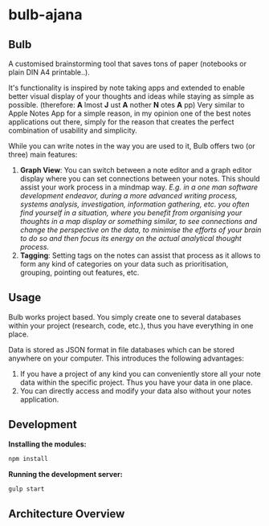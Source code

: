# bulb-ajana
## Bulb 
A customised brainstorming tool that saves tons of paper (notebooks or plain DIN A4 printable..).

It's functionality is inspired by note taking apps and extended to enable better visual display of your thoughts and ideas while staying as simple as possible. (therefore: __A__ lmost __J__ ust __A__ nother __N__ otes __A__ pp)
Very similar to Apple Notes App for a simple reason, in my opinion one of the best notes applications out there, simply for the reason that creates the perfect combination of usability and simplicity.

While you can write notes in the way you are used to it, Bulb offers two (or three) main features:

1. __Graph View__: You can switch between a note editor and a graph editor display where you can set connections between your notes. This should assist your work process in a mindmap way. _E.g. in a one man software development endeavor, during a more advanced writing process, systems analysis, investigation, information gathering, etc. you often find yourself in a situation, where you benefit from organising your thoughts in a map display or something similar, to see connections and change the perspective on the data, to minimise the efforts of your brain to do so and then focus its energy on the actual analytical thought process._
2. __Tagging__: Setting tags on the notes can assist that process as it allows to form any kind of categories on your data such as prioritisation, grouping, pointing out features, etc.



## Usage
Bulb works project based. You simply create one to several databases within your project (research, code, etc.), thus you have everything in one place. 

Data is stored as JSON format in file databases which can be stored anywhere on your computer. 
This introduces the following advantages: 
1. If you have a project of any kind you can conveniently store all your note data within the specific project. Thus you have your data in one place. 
2. You can directly access and modify your data also without your notes application.

## Development

__Installing the modules:__
```bash 
npm install 
```
__Running the development server:__
```bash
gulp start
```

## Architecture Overview







